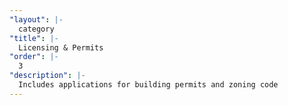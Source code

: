 ```yaml
---
"layout": |-
  category
"title": |-
  Licensing & Permits
"order": |-
  3
"description": |-
  Includes applications for building permits and zoning code
---
```

